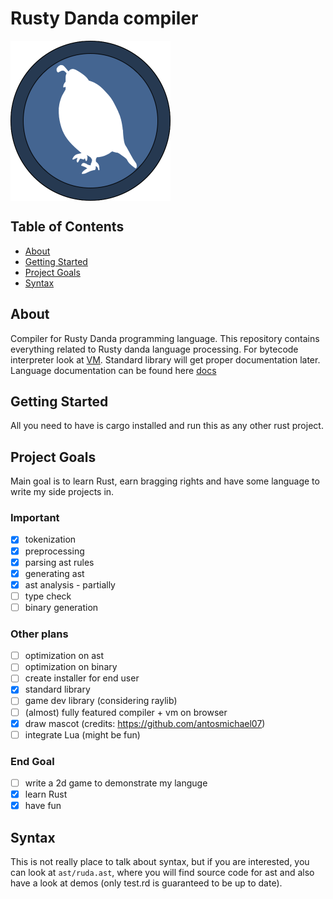 # Rusty Danda compiler
<a><img src="logo.png" align="middle" height="256" width="256" ></a>

## Table of Contents

- [About](#about)
- [Getting Started](#getting_started)
- [Project Goals](#goals)
- [Syntax](#syntax)

## About <a name = "about"></a>

Compiler for Rusty Danda programming language. This repository contains everything related to Rusty danda language processing. For bytecode interpreter look at [VM](https://github.com/it-2001/rusty-vm). Standard library will get proper documentation later. Language documentation can be found here [docs](https://it-2001.github.io/Ruda-docs)

## Getting Started <a name = "getting_started"></a>

All you need to have is cargo installed and run this as any other rust project.

## Project Goals <a name = "goals"></a>

Main goal is to learn Rust, earn bragging rights and have some language to write my side projects in.

### Important
- [x] tokenization
- [x] preprocessing
- [x] parsing ast rules
- [x] generating ast
- [x] ast analysis - partially
- [ ] type check
- [ ] binary generation

### Other plans
- [ ] optimization on ast
- [ ] optimization on binary
- [ ] create installer for end user
- [x] standard library
- [ ] game dev library (considering raylib)
- [ ] (almost) fully featured compiler + vm on browser
- [x] draw mascot (credits: https://github.com/antosmichael07)
- [ ] integrate Lua (might be fun)

### End Goal
- [ ] write a 2d game to demonstrate my languge
- [x] learn Rust
- [x] have fun

## Syntax <a name = "syntax"></a>
This is not really place to talk about syntax, but if you are interested, you can look at ``ast/ruda.ast``, where you will find source code for ast and also have a look at demos (only test.rd is guaranteed to be up to date).
